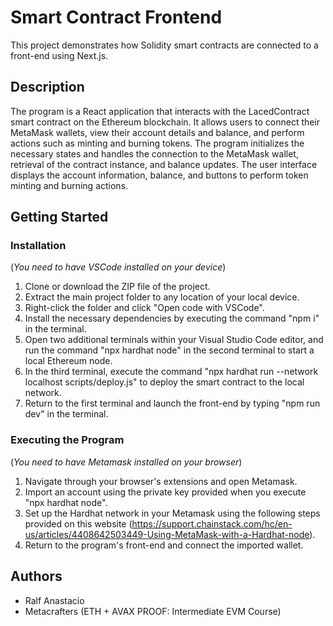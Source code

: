 # Smart Contract Frontend

This project demonstrates how Solidity smart contracts are connected to a front-end using Next.js.

## Description

The program is a React application that interacts with the LacedContract smart contract on the Ethereum blockchain. It allows users to connect their MetaMask wallets, view their account details and balance, and perform actions such as minting and burning tokens. The program initializes the necessary states and handles the connection to the MetaMask wallet, retrieval of the contract instance, and balance updates. The user interface displays the account information, balance, and buttons to perform token minting and burning actions.

## Getting Started

### Installation
(*You need to have VSCode installed on your device*)

1. Clone or download the ZIP file of the project.
2. Extract the main project folder to any location of your local device.
3. Right-click the folder and click "Open code with VSCode".
4. Install the necessary dependencies by executing the command "npm i" in the terminal.
5. Open two additional terminals within your Visual Studio Code editor, and run the command "npx hardhat node" in the second terminal to start a local Ethereum node.
6. In the third terminal, execute the command "npx hardhat run --network localhost scripts/deploy.js" to deploy the smart contract to the local network.
7. Return to the first terminal and launch the front-end by typing "npm run dev" in the terminal.

### Executing the Program
(*You need to have Metamask installed on your browser*)

1. Navigate through your browser's extensions and open Metamask.
2. Import an account using the private key provided when you execute "npx hardhat node".
3. Set up the Hardhat network in your Metamask using the following steps provided on this website (https://support.chainstack.com/hc/en-us/articles/4408642503449-Using-MetaMask-with-a-Hardhat-node).
4. Return to the program's front-end and connect the imported wallet.


## Authors

- Ralf Anastacio
- Metacrafters (ETH + AVAX PROOF: Intermediate EVM Course)

